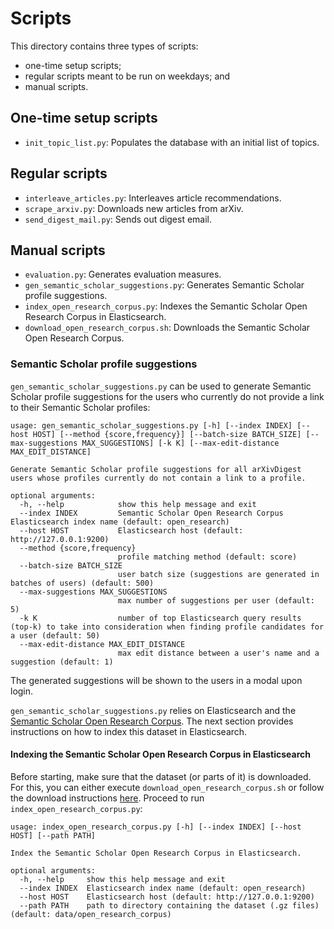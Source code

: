 # Scripts

This directory contains three types of scripts:
* one-time setup scripts;
* regular scripts meant to be run on weekdays; and
* manual scripts.


## One-time setup scripts

* `init_topic_list.py`: Populates the database with an initial list of topics.

## Regular scripts

* `interleave_articles.py`: Interleaves article recommendations.
* `scrape_arxiv.py`: Downloads new articles from arXiv.
* `send_digest_mail.py`: Sends out digest email.

## Manual scripts

* `evaluation.py`: Generates evaluation measures.
* `gen_semantic_scholar_suggestions.py`: Generates Semantic Scholar profile suggestions.
* `index_open_research_corpus.py`: Indexes the Semantic Scholar Open Research Corpus in Elasticsearch.
* `download_open_research_corpus.sh`: Downloads the Semantic Scholar Open Research Corpus.

### Semantic Scholar profile suggestions

`gen_semantic_scholar_suggestions.py` can be used to generate Semantic Scholar profile suggestions for the users who
currently do not provide a link to their Semantic Scholar profiles:

```
usage: gen_semantic_scholar_suggestions.py [-h] [--index INDEX] [--host HOST] [--method {score,frequency}] [--batch-size BATCH_SIZE] [--max-suggestions MAX_SUGGESTIONS] [-k K] [--max-edit-distance MAX_EDIT_DISTANCE]

Generate Semantic Scholar profile suggestions for all arXivDigest users whose profiles currently do not contain a link to a profile.

optional arguments:
  -h, --help            show this help message and exit
  --index INDEX         Semantic Scholar Open Research Corpus Elasticsearch index name (default: open_research)
  --host HOST           Elasticsearch host (default: http://127.0.0.1:9200)
  --method {score,frequency}
                        profile matching method (default: score)
  --batch-size BATCH_SIZE
                        user batch size (suggestions are generated in batches of users) (default: 500)
  --max-suggestions MAX_SUGGESTIONS
                        max number of suggestions per user (default: 5)
  -k K                  number of top Elasticsearch query results (top-k) to take into consideration when finding profile candidates for a user (default: 50)
  --max-edit-distance MAX_EDIT_DISTANCE
                        max edit distance between a user's name and a suggestion (default: 1)
```

The generated suggestions will be shown to the users in a modal upon login.

`gen_semantic_scholar_suggestions.py` relies on Elasticsearch and the 
[Semantic Scholar Open Research Corpus](http://s2-public-api-prod.us-west-2.elasticbeanstalk.com/corpus/). The next
section provides instructions on how to index this dataset in Elasticsearch.

#### Indexing the Semantic Scholar Open Research Corpus in Elasticsearch

Before starting, make sure that the dataset (or parts of it) is downloaded. For this, you can either execute 
`download_open_research_corpus.sh` or follow the download instructions
[here](http://s2-public-api-prod.us-west-2.elasticbeanstalk.com/corpus/download/). Proceed to run
`index_open_research_corpus.py`:
```
usage: index_open_research_corpus.py [-h] [--index INDEX] [--host HOST] [--path PATH]

Index the Semantic Scholar Open Research Corpus in Elasticsearch.

optional arguments:
  -h, --help     show this help message and exit
  --index INDEX  Elasticsearch index name (default: open_research)
  --host HOST    Elasticsearch host (default: http://127.0.0.1:9200)
  --path PATH    path to directory containing the dataset (.gz files) (default: data/open_research_corpus)
```
